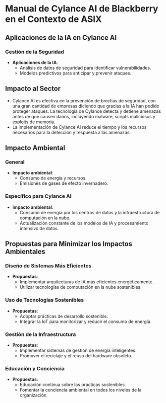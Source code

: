 # Manual de Cylance AI de Blackberry en el Contexto de ASIX

## Aplicaciones de la IA en Cylance AI

### Gestión de la Seguridad
- **Aplicaciones de la IA**:
  - Análisis de datos de seguridad para identificar vulnerabilidades.
  - Modelos predictivos para anticipar y prevenir ataques.

## Impacto al Sector

- Cylance AI es efectiva en la prevención de brechas de seguridad, con una gran cantidad de empresas diciendo que gracias a la IA han podido proteger ataques. La tecnología de Cylance detecta y detiene amenazas antes de que causen daños, incluyendo malware, scripts maliciosos y exploits de memoria.
- La implementación de Cylance AI reduce el tiempo y los recursos necesarios para la detección y respuesta a las amenazas.

## Impacto Ambiental

### General
- **Impacto ambiental**:
  - Consumo de energía y recursos.
  - Emisiones de gases de efecto invernadero.

### Específico para Cylance AI
- **Impacto ambiental**:
  - Consumo de energía por los centros de datos y la infraestructura de computación en la nube.
  - Actualización constante de los modelos de IA y procesamiento intensivo de datos.

## Propuestas para Minimizar los Impactos Ambientales

### Diseño de Sistemas Más Eficientes
- **Propuestas**:
  - Implementar arquitecturas de IA más eficientes energéticamente.
  - Utilizar tecnologías de computación en la nube sostenibles.

### Uso de Tecnologías Sostenibles
- **Propuestas**:
  - Adoptar prácticas de desarrollo sostenible.
  - Integrar la IoT para monitorizar y reducir el consumo de energía.

### Gestión de la Infraestructura
- **Propuestas**:
  - Implementar sistemas de gestión de energía inteligentes.
  - Promover el reciclaje y el reúso del hardware obsoleto.

### Educación y Conciencia
- **Propuestas**:
  - Educación continua sobre las prácticas sostenibles.
  - Fomentar la conciencia ambiental en todos los niveles de la organización.
